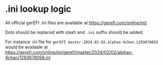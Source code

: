 # .ini lookup logic

All official gerEFI .ini files are available at https://gerefi.com/online/ini/

Dots should be replaced with slash and ``.ini`` suffix should be added.

For instance .ini file for ``gerEFI master.2024.02.02.alphax-4chan.1293678056``
would be available at https://gerefi.com/online/ini/gerefi/master/2024/02/02/alphax-4chan/1293678056.ini
